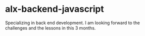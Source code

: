 # alx-backend-javascript
Specializing in back end development. I am looking forward to the challenges and the lessons in this 3 months.
